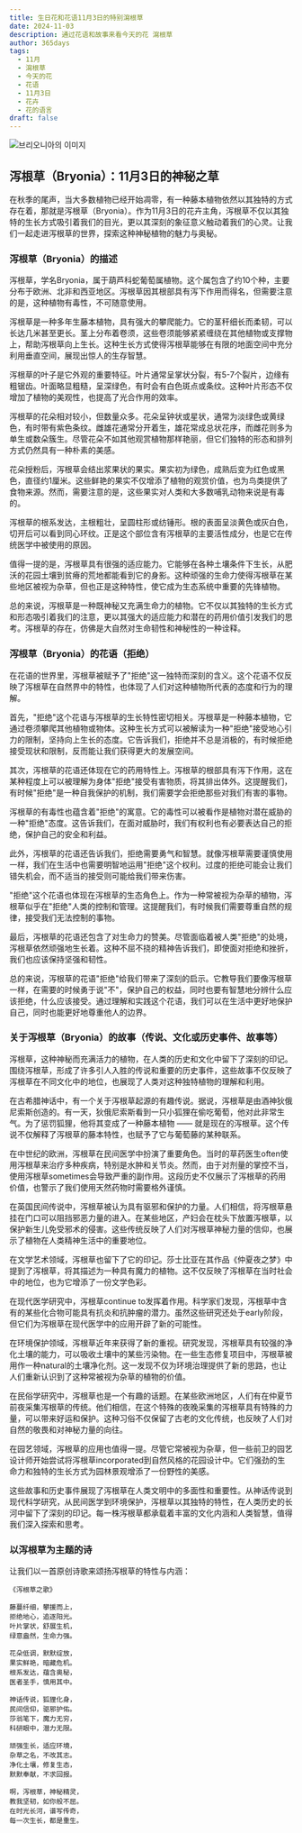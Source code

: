 ```yaml
---
title: 生日花和花语11月3日的特别瀉根草
date: 2024-11-03
description: 通过花语和故事来看今天的花 瀉根草
author: 365days
tags:
  - 11月
  - 瀉根草
  - 今天的花
  - 花语
  - 11月3日
  - 花卉
  - 花的语言
draft: false
---
```



![브리오니아의 이미지](https://cdn.pixabay.com/photo/2022/05/13/10/21/bryonia-7193340_1280.jpg#center)


## 泻根草（Bryonia）：11月3日的神秘之草

在秋季的尾声，当大多数植物已经开始凋零，有一种藤本植物依然以其独特的方式存在着，那就是泻根草（Bryonia）。作为11月3日的花卉主角，泻根草不仅以其独特的生长方式吸引着我们的目光，更以其深刻的象征意义触动着我们的心灵。让我们一起走进泻根草的世界，探索这种神秘植物的魅力与奥秘。

### 泻根草（Bryonia）的描述

泻根草，学名Bryonia，属于葫芦科蛇葡萄属植物。这个属包含了约10个种，主要分布于欧洲、北非和西亚地区。泻根草因其根部具有泻下作用而得名，但需要注意的是，这种植物有毒性，不可随意使用。

泻根草是一种多年生藤本植物，具有强大的攀爬能力。它的茎秆细长而柔韧，可以长达几米甚至更长。茎上分布着卷须，这些卷须能够紧紧缠绕在其他植物或支撑物上，帮助泻根草向上生长。这种生长方式使得泻根草能够在有限的地面空间中充分利用垂直空间，展现出惊人的生存智慧。

泻根草的叶子是它外观的重要特征。叶片通常呈掌状分裂，有5-7个裂片，边缘有粗锯齿。叶面略显粗糙，呈深绿色，有时会有白色斑点或条纹。这种叶片形态不仅增加了植物的美观性，也提高了光合作用的效率。

泻根草的花朵相对较小，但数量众多。花朵呈钟状或星状，通常为淡绿色或黄绿色，有时带有紫色条纹。雌雄花通常分开着生，雄花常成总状花序，而雌花则多为单生或数朵簇生。尽管花朵不如其他观赏植物那样艳丽，但它们独特的形态和排列方式仍然具有一种朴素的美感。

花朵授粉后，泻根草会结出浆果状的果实。果实初为绿色，成熟后变为红色或黑色，直径约1厘米。这些鲜艳的果实不仅增添了植物的观赏价值，也为鸟类提供了食物来源。然而，需要注意的是，这些果实对人类和大多数哺乳动物来说是有毒的。

泻根草的根系发达，主根粗壮，呈圆柱形或纺锤形。根的表面呈淡黄色或灰白色，切开后可以看到同心环纹。正是这个部位含有泻根草的主要活性成分，也是它在传统医学中被使用的原因。

值得一提的是，泻根草具有很强的适应能力。它能够在各种土壤条件下生长，从肥沃的花园土壤到贫瘠的荒地都能看到它的身影。这种顽强的生命力使得泻根草在某些地区被视为杂草，但也正是这种特性，使它成为生态系统中重要的先锋植物。

总的来说，泻根草是一种既神秘又充满生命力的植物。它不仅以其独特的生长方式和形态吸引着我们的注意，更以其强大的适应能力和潜在的药用价值引发我们的思考。泻根草的存在，仿佛是大自然对生命韧性和神秘性的一种诠释。

### 泻根草（Bryonia）的花语（拒绝）

在花语的世界里，泻根草被赋予了"拒绝"这一独特而深刻的含义。这个花语不仅反映了泻根草在自然界中的特性，也体现了人们对这种植物所代表的态度和行为的理解。

首先，"拒绝"这个花语与泻根草的生长特性密切相关。泻根草是一种藤本植物，它通过卷须攀爬其他植物或物体。这种生长方式可以被解读为一种"拒绝"接受地心引力的限制，坚持向上生长的态度。它告诉我们，拒绝并不总是消极的，有时候拒绝接受现状和限制，反而能让我们获得更大的发展空间。

其次，泻根草的花语还体现在它的药用特性上。泻根草的根部具有泻下作用，这在某种程度上可以被理解为身体"拒绝"接受有害物质，将其排出体外。这提醒我们，有时候"拒绝"是一种自我保护的机制，我们需要学会拒绝那些对我们有害的事物。

泻根草的有毒性也蕴含着"拒绝"的寓意。它的毒性可以被看作是植物对潜在威胁的一种"拒绝"态度。这告诉我们，在面对威胁时，我们有权利也有必要表达自己的拒绝，保护自己的安全和利益。

此外，泻根草的花语还告诉我们，拒绝需要勇气和智慧。就像泻根草需要谨慎使用一样，我们在生活中也需要明智地运用"拒绝"这个权利。过度的拒绝可能会让我们错失机会，而不适当的接受则可能给我们带来伤害。

"拒绝"这个花语也体现在泻根草的生态角色上。作为一种常被视为杂草的植物，泻根草似乎在"拒绝"人类的控制和管理。这提醒我们，有时候我们需要尊重自然的规律，接受我们无法控制的事物。

最后，泻根草的花语还包含了对生命力的赞美。尽管面临着被人类"拒绝"的处境，泻根草依然顽强地生长着。这种不屈不挠的精神告诉我们，即使面对拒绝和挫折，我们也应该保持坚强和韧性。

总的来说，泻根草的花语"拒绝"给我们带来了深刻的启示。它教导我们要像泻根草一样，在需要的时候勇于说"不"，保护自己的权益，同时也要有智慧地分辨什么应该拒绝，什么应该接受。通过理解和实践这个花语，我们可以在生活中更好地保护自己，同时也能更好地尊重他人的边界。

### 关于泻根草（Bryonia）的故事（传说、文化或历史事件、故事等）

泻根草，这种神秘而充满活力的植物，在人类的历史和文化中留下了深刻的印记。围绕泻根草，形成了许多引人入胜的传说和重要的历史事件，这些故事不仅反映了泻根草在不同文化中的地位，也展现了人类对这种独特植物的理解和利用。

在古希腊神话中，有一个关于泻根草起源的有趣传说。据说，泻根草是由酒神狄俄尼索斯创造的。有一天，狄俄尼索斯看到一只小狐狸在偷吃葡萄，他对此非常生气。为了惩罚狐狸，他将其变成了一种藤本植物 —— 就是现在的泻根草。这个传说不仅解释了泻根草的藤本特性，也赋予了它与葡萄藤的某种联系。

在中世纪的欧洲，泻根草在民间医学中扮演了重要角色。当时的草药医生often使用泻根草来治疗多种疾病，特别是水肿和关节炎。然而，由于对剂量的掌控不当，使用泻根草sometimes会导致严重的副作用。这段历史不仅展示了泻根草的药用价值，也警示了我们使用天然药物时需要格外谨慎。

在英国民间传说中，泻根草被认为具有驱邪和保护的力量。人们相信，将泻根草悬挂在门口可以阻挡邪恶力量的进入。在某些地区，产妇会在枕头下放置泻根草，以保护新生儿免受邪术的侵害。这些传统反映了人们对泻根草神秘力量的信仰，也展示了植物在人类精神生活中的重要地位。

在文学艺术领域，泻根草也留下了它的印记。莎士比亚在其作品《仲夏夜之梦》中提到了泻根草，将其描述为一种具有魔力的植物。这不仅反映了泻根草在当时社会中的地位，也为它增添了一份文学色彩。

在现代医学研究中，泻根草continue to发挥着作用。科学家们发现，泻根草中含有的某些化合物可能具有抗炎和抗肿瘤的潜力。虽然这些研究还处于early阶段，但它们为泻根草在现代医学中的应用开辟了新的可能性。

在环境保护领域，泻根草近年来获得了新的重视。研究发现，泻根草具有较强的净化土壤的能力，可以吸收土壤中的某些污染物。在一些生态修复项目中，泻根草被用作一种natural的土壤净化剂。这一发现不仅为环境治理提供了新的思路，也让人们重新认识到了这种常被视为杂草的植物的价值。

在民俗学研究中，泻根草也是一个有趣的话题。在某些欧洲地区，人们有在仲夏节前夜采集泻根草的传统。他们相信，在这个特殊的夜晚采集的泻根草具有特殊的力量，可以带来好运和保护。这种习俗不仅保留了古老的文化传统，也反映了人们对自然的敬畏和对神秘力量的向往。

在园艺领域，泻根草的应用也值得一提。尽管它常被视为杂草，但一些前卫的园艺设计师开始尝试将泻根草incorporated到自然风格的花园设计中。它们强劲的生命力和独特的生长方式为园林景观增添了一份野性的美感。

这些故事和历史事件展现了泻根草在人类文明中的多面性和重要性。从神话传说到现代科学研究，从民间医学到环境保护，泻根草以其独特的特性，在人类历史的长河中留下了深刻的印记。每一株泻根草都承载着丰富的文化内涵和人类智慧，值得我们深入探索和思考。

### 以泻根草为主题的诗

让我们以一首原创诗歌来颂扬泻根草的特性与内涵：

    《泻根草之歌》

    藤蔓纤细，攀援而上，
    拒绝地心，追逐阳光。
    叶片掌状，舒展生机，
    绿意盎然，生命力强。

    花朵低调，默默绽放，
    果实鲜艳，暗藏危机。
    根系发达，蕴含奥秘，
    医者圣手，慎用其中。

    神话传说，狐狸化身，
    民间信仰，驱邪护佑。
    莎翁笔下，魔力无穷，
    科研眼中，潜力无限。

    顽强生长，适应环境，
    杂草之名，不改其志。
    净化土壤，修复生态，
    默默奉献，不求回报。

    啊，泻根草，神秘精灵，
    教我坚韧，如你般不屈。
    在时光长河，谱写传奇，
    每一次生长，都是重生。
